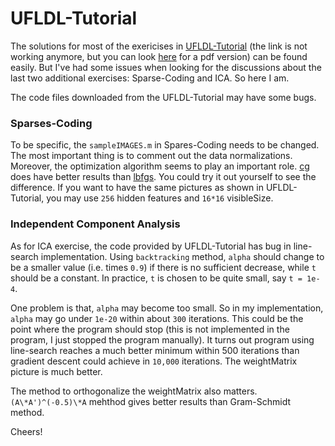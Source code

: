 # UFLDL-Tutorial

The solutions for most of the exericises in [UFLDL-Tutorial](http://ufldl.stanford.edu/wiki/index.php/UFLDL_Tutorial) (the link is not working anymore, but you can look [here](https://github.com/yhfudev/doc-ml-ufldl) for a pdf version) can be found easily. But I've had some issues when looking for the discussions about the last two additional exercises: Sparse-Coding and ICA. So here I am.

The code files downloaded from the UFLDL-Tutorial may have some bugs.

### Sparses-Coding
To be specific, the `sampleIMAGES.m` in Spares-Coding needs to be changed. The most important thing is to comment out the data normalizations. Moreover, the optimization algorithm seems to play an important role. [cg](https://en.wikipedia.org/wiki/Conjugate_gradient_method) does have better results than [lbfgs](https://en.wikipedia.org/wiki/Broyden%E2%80%93Fletcher%E2%80%93Goldfarb%E2%80%93Shanno_algorithm). You could try it out yourself to see the difference. If you want to have the same pictures as shown in UFLDL-Tutorial, you may use `256` hidden features and `16*16` visibleSize.

### Independent Component Analysis
As for ICA exercise, the code provided by UFLDL-Tutorial has bug in line-search implementation. Using `backtracking` method, `alpha` should change to be a smaller value (i.e. times `0.9`) if there is no sufficient decrease, while `t` should be a constant. In practice, `t` is chosen to be quite small, say `t = 1e-4`.

One problem is that, `alpha` may become too small. So in my implementation, `alpha` may go under `1e-20` within about `300` iterations. This could be the point where the program should stop (this is not implemented in the program, I just stopped the program manually). It turns out program using line-search reaches a much better minimum within 500 iterations than gradient descent could achieve in `10,000` iterations. The weightMatrix picture is much better.

The method to orthogonalize the weightMatrix also matters. `(A\*A')^(-0.5)\*A` mehthod gives better results than Gram-Schmidt method.

Cheers!
